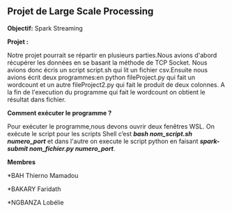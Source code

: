 ## Projet de Large Scale Processing
**Objectif:**
Spark Streaming

**Projet :**

<p>Notre projet pourrait se répartir en plusieurs parties.Nous avions d'abord récupérer les données en se basant la méthode de TCP Socket.
Nous avions donc écris un script script.sh qui lit un fichier csv.Ensuite nous avions écrit deux programmes:en python fileProject.py qui fait un wordcount
 et un autre fileProject2.py qui fait le produit de deux colonnes.
A la fin de l'execution du programme qui fait le wordcount on obtient le résultat dans fichier.</p>

**Comment exécuter le programme ?**

Pour  exécuter le programme,nous devons ouvrir deux fenêtres WSL. On exécute le script pour les scripts Shell c’est
***bash nom_script.sh numero_port***
et dans l'autre on execute le script python en faisant 
***spark-submit nom_fichier.py numero_port***.

**Membres**

*BAH Thierno Mamadou

*BAKARY Faridath

*NGBANZA Lobélie


